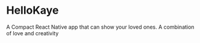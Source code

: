 # HelloKaye

A Compact React Native app that can show your loved ones. A combination of love and creativity
